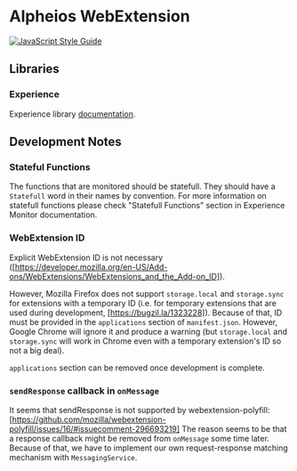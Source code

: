 # Alpheios WebExtension
[![JavaScript Style Guide](https://img.shields.io/badge/code_style-standard-brightgreen.svg)](https://standardjs.com)

## Libraries

### Experience

Experience library [documentation](../experience/README.md).

## Development Notes

### Stateful Functions
The functions that are monitored should be statefull. They should have a `Statefull` word in their names
by convention. For more information on statefull functions please check "Statefull Functions" section in
Experience Monitor documentation.

### WebExtension ID
Explicit WebExtension ID is not necessary ([https://developer.mozilla.org/en-US/Add-ons/WebExtensions/WebExtensions_and_the_Add-on_ID]).

However, Mozilla Firefox does not support `storage.local` and `storage.sync` for extensions with a temporary ID 
(i.e. for temporary extensions that are used during development, [https://bugzil.la/1323228]). Because of
that, ID must be provided in the `applications` section of `manifest.json`. However, Google Chrome will ignore it and produce
a warning (but `storage.local` and `storage.sync` will work in Chrome even with a temporary extension's ID
so not a big deal).

`applications` section can be removed once development is complete.

### `sendResponse` callback in `onMessage`
It seems that sendResponse is not supported by webextension-polyfill: 
[https://github.com/mozilla/webextension-polyfill/issues/16/#issuecomment-296693219]
The reason seems to be that a response callback might be removed from `onMessage` some time later. 
Because of that, we have to implement our own request-response matching mechanism with `MessagingService`.
